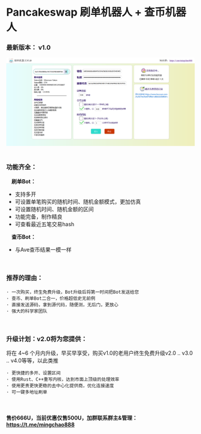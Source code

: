 # Pancakeswap 刷单机器人 + 查币机器人


### 最新版本： v1.0
![image](https://github.com/Dkey111/pancakeswap-clickfarming/blob/main/clickfarming.png)
&nbsp;

### 功能齐全：
&emsp;**刷单Bot：**
- 支持多开
- 可设置单笔购买的随机时间、随机金额模式，更加仿真
- 可设置随机时间、随机金额的区间
- 功能完备，制作精良
- 可查看最近五笔交易hash

&emsp;**查币Bot：**
- 与Ave查币结果一模一样


&nbsp;
### 推荐的理由：

```
· 一次购买，终生免费升级，Bot升级后将第一时间把Bot发送给您
· 查币、刷单Bot二合一，价格超低史无前例
· 直接发送源码，拿到源代码，随便测，无后门，更放心
· 强大的科学家团队
```

&nbsp;

### 升级计划：v2.0将为您提供：
将在 4~6 个月内升级，早买早享受，购买v1.0的老用户终生免费升级v2.0 .. v3.0 .. v4.0等等，以此类推
```
· 更快捷的多开、设置区间
· 使用Rust、C++重写内核，达到市面上顶级的处理效率
· 使用更贵更快更稳的去中心化提供商，优化连接速度
· 可一键多地址刷单
```


&nbsp;

#### 售价666U，当前优惠仅售500U，加群联系群主&管理： https://t.me/mingchao888 
